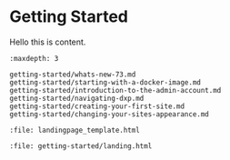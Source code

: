 Getting Started
===============

Hello this is content.

```{toctree}
:maxdepth: 3

getting-started/whats-new-73.md
getting-started/starting-with-a-docker-image.md
getting-started/introduction-to-the-admin-account.md
getting-started/navigating-dxp.md
getting-started/creating-your-first-site.md
getting-started/changing-your-sites-appearance.md
```

```{raw} html
:file: landingpage_template.html
```

```{raw} html
:file: getting-started/landing.html
```
